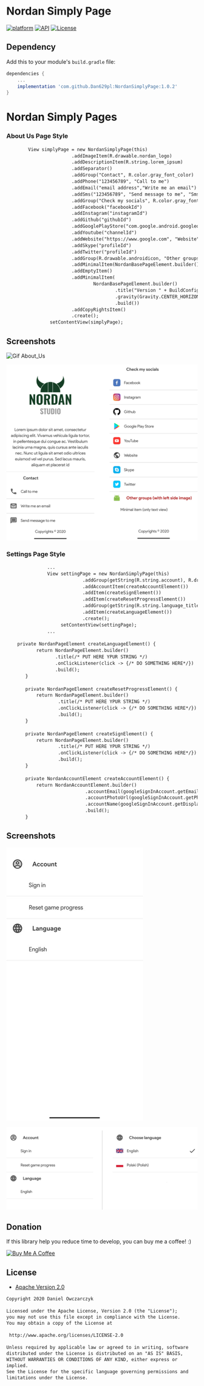 # Nordan Simply Page
[![platform](https://img.shields.io/badge/platform-Android-yellow.svg)](https://www.android.com)
[![API](https://img.shields.io/badge/API-24%2B-brightgreen.svg?style=plastic)](https://android-arsenal.com/api?level=24)
[![License](https://img.shields.io/badge/license-Apache%202-4EB1BA.svg?style=flat-square)](https://www.apache.org/licenses/LICENSE-2.0.html)


## Dependency

Add this to your module's `build.gradle` file:

```gradle
dependencies {
	...
	implementation 'com.github.Dan629pl:NordanSimplyPage:1.0.2'
}
```
<h1>Nordan Simply Pages</h1>

<h3>About Us Page Style</h3>

```diff
        View simplyPage = new NordanSimplyPage(this)
                        .addImageItem(R.drawable.nordan_logo)
                        .addDescriptionItem(R.string.lorem_ipsum)
                        .addSeparator()
                        .addGroup("Contact", R.color.gray_font_color)
                        .addPhone("123456789", "Call to me")
                        .addEmail("email address","Write me an email")
                        .addSms("123456789", "Send message to me", "Sms message")
                        .addGroup("Check my socials", R.color.gray_font_color)
                        .addFacebook("facebookId")
                        .addInstagram("instagramId")
                        .addGithub("githubId")
                        .addGooglePlayStore("com.google.android.googlequicksearchbox")
                        .addYoutube("channelId")
                        .addWebsite("https://www.google.com", "Website")
                        .addSkype("profileId")
                        .addTwitter("profileId")
                        .addGroup(R.drawable.androidicon, "Other groups (with left side image)")
                        .addMinimalItem(NordanBasePageElement.builder().title("Minimal item (only text view)").build())
                        .addEmptyItem()
                        .addMinimalItem(
                                NordanBasePageElement.builder()
                                        .title("Version " + BuildConfig.VERSION_NAME)
                                        .gravity(Gravity.CENTER_HORIZONTAL)
                                        .build())
                        .addCopyRightsItem()
                        .create();
                setContentView(simplyPage);
```
## Screenshots

![Gif About_Us](https://github.com/Dan629pl/NordanSimplyPage/blob/master/img/page_gif.gif)



![Screenshots](https://github.com/Dan629pl/NordanSimplyPage/blob/master/img/screenshot_side_hr.png)

<h3>Settings Page Style</h3>

```diff
               ...
               View settingPage = new NordanSimplyPage(this)
                            .addGroup(getString(R.string.account), R.drawable.account_icon, R.color.rec)
                            .addAccountItem(createAccountElement())
                            .addItem(createSignElement())
                            .addItem(createResetProgressElement())
                            .addGroup(getString(R.string.language_title), R.drawable.langugage_icon, R.color.rec)
                            .addItem(createLanguageElement())
                            .create();
                    setContentView(settingPage);
               ...

    private NordanPageElement createLanguageElement() {
           return NordanPageElement.builder()
                  .title(/* PUT HERE YPUR STRING */)
                  .onClickListener(click -> {/* DO SOMETHING HERE*/})
                  .build();
       }
   
       private NordanPageElement createResetProgressElement() {
           return NordanPageElement.builder()
                   .title(/* PUT HERE YPUR STRING */)
                   .onClickListener(click -> {/* DO SOMETHING HERE*/})
                   .build();
       }
   
       private NordanPageElement createSignElement() {
           return NordanPageElement.builder()
                   .title(/* PUT HERE YPUR STRING */)
                   .onClickListener(click -> {/* DO SOMETHING HERE*/})
                   .build();
       }
   
       private NordanAccountElement createAccountElement() {
           return NordanAccountElement.builder()
                             .accountEmail(googleSignInAccount.getEmail())
                             .accountPhotoUrl(googleSignInAccount.getPhotoUrl())
                             .accountName(googleSignInAccount.getDisplayName())
                             .build();
       }
```
## Screenshots

![Gif Settings_Page](https://github.com/Dan629pl/NordanSimplyPage/blob/master/img/setting_page.gif)



![Screenshots](https://github.com/Dan629pl/NordanSimplyPage/blob/master/img/settings_hr.png)

## Donation
If this library  help you reduce time to develop, you can buy me a coffee! :) 

<a href="https://www.buymeacoffee.com/Dan629"><img src="https://www.buymeacoffee.com/assets/img/bmc-meta-new/apple-icon-72x72.png" alt="Buy Me A Coffee" style="height: auto !important;width: auto !important;" ></a>

## License

* [Apache Version 2.0](http://www.apache.org/licenses/LICENSE-2.0.html)

```
Copyright 2020 Daniel Owczarczyk

Licensed under the Apache License, Version 2.0 (the "License");
you may not use this file except in compliance with the License.
You may obtain a copy of the License at

 http://www.apache.org/licenses/LICENSE-2.0

Unless required by applicable law or agreed to in writing, software
distributed under the License is distributed on an "AS IS" BASIS,
WITHOUT WARRANTIES OR CONDITIONS OF ANY KIND, either express or implied.
See the License for the specific language governing permissions and
limitations under the License.